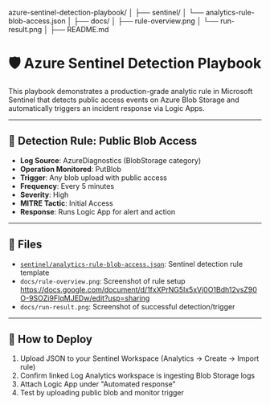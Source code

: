 azure-sentinel-detection-playbook/
│
├── sentinel/
│   └── analytics-rule-blob-access.json
│
├── docs/
│   ├── rule-overview.png
│   └── run-result.png
│
├── README.md
# 🛡️ Azure Sentinel Detection Playbook

This playbook demonstrates a production-grade analytic rule in Microsoft Sentinel that detects public access events on Azure Blob Storage and automatically triggers an incident response via Logic Apps.

---

## 📌 Detection Rule: Public Blob Access

- **Log Source**: AzureDiagnostics (BlobStorage category) 
- **Operation Monitored**: PutBlob
- **Trigger**: Any blob upload with public access
- **Frequency**: Every 5 minutes
- **Severity**: High
- **MITRE Tactic**: Initial Access
- **Response**: Runs Logic App for alert and action

---

## 📂 Files

- [`sentinel/analytics-rule-blob-access.json`](https://docs.google.com/document/d/1pfmsuFUVjY5S9P2jZDUp1yHWmoj8GnYeqQvO3o-7kiA/edit?usp=sharing): Sentinel detection rule template
- `docs/rule-overview.png`: Screenshot of rule setup https://docs.google.com/document/d/1fxXPrNG5Ix5xVj0O1Bdh12vsZ90O-9SOZi9FIqMJEDw/edit?usp=sharing
- `docs/run-result.png`: Screenshot of successful detection/trigger

---

## 🚀 How to Deploy

1. Upload JSON to your Sentinel Workspace (Analytics → Create → Import rule)
2. Confirm linked Log Analytics workspace is ingesting Blob Storage logs
3. Attach Logic App under "Automated response"
4. Test by uploading public blob and monitor trigger

